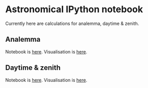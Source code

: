 # Astronomical IPython notebook
Currently here are calculations for analemma, daytime & zenith.

## Analemma
Notebook is [here](analemma.ipynb). Visualisation is [here](http://nbviewer.ipython.org/github/olegvg/astro_ipython/blob/master/analemma.ipynb).

## Daytime & zenith
Notebook is [here](day_light_time.ipynb). Visualisation is [here](http://nbviewer.ipython.org/github/olegvg/astro_ipython/blob/master/day_light_time.ipynb).
